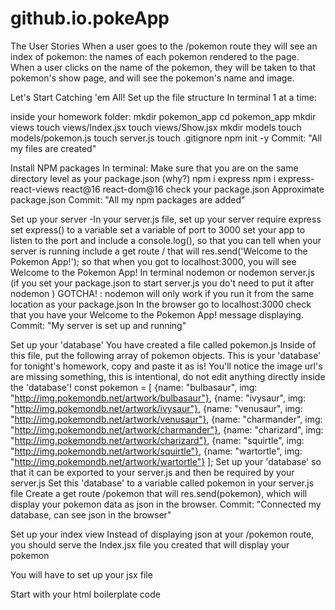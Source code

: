 # github.io.pokeApp

The User Stories
When a user goes to the /pokemon route they will see an index of pokemon: the names of each pokemon rendered to the page.
When a user clicks on the name of the pokemon, they will be taken to that pokemon's show page, and will see the pokemon's name and image.

Let's Start Catching 'em All!
Set up the file structure
In terminal 1 at a time:

inside your homework folder:
mkdir pokemon_app
cd pokemon_app
mkdir views
touch views/Index.jsx
touch views/Show.jsx
mkdir models
touch models/pokemon.js
touch server.js
touch .gitignore
npm init -y
  Commit:
"All my files are created"

Install NPM packages
In terminal:
Make sure that you are on the same directory level as your package.json (why?)
npm i express
npm i express-react-views react@16 react-dom@16
check your package.json
Approximate package.json
 Commit:
"All my npm packages are added"

Set up your server
-In your server.js file, set up your server
require express
set express() to a variable
set a variable of port to 3000
set your app to listen to the port and include a console.log(), so that you can tell when your server is running
include a get route / that will res.send('Welcome to the Pokemon App!'); so that when you got to localhost:3000, you will see Welcome to the Pokemon App!
In terminal
nodemon or nodemon server.js (if you set your package.json to start server.js you do't need to put it after nodemon )
GOTCHA! : nodemon will only work if you run it from the same location as your package.json
In the browser
go to localhost:3000
check that you have your Welcome to the Pokemon App! message displaying.
  Commit:
"My server is set up and running"

Set up your 'database'
You have created a file called pokemon.js
Inside of this file, put the following array of pokemon objects. This is your 'database' for tonight's homework, copy and paste it as is! You'll notice the image url's are missing something, this is intentional, do not edit anything directly inside the 'database'!
const pokemon = [
            {name: "bulbasaur", img: "http://img.pokemondb.net/artwork/bulbasaur"},
            {name: "ivysaur", img: "http://img.pokemondb.net/artwork/ivysaur"},
            {name: "venusaur", img: "http://img.pokemondb.net/artwork/venusaur"},
            {name: "charmander", img: "http://img.pokemondb.net/artwork/charmander"},
            {name: "charizard", img: "http://img.pokemondb.net/artwork/charizard"},
            {name: "squirtle", img: "http://img.pokemondb.net/artwork/squirtle"},
            {name: "wartortle", img: "http://img.pokemondb.net/artwork/wartortle"}
         ];
Set up your 'database' so that it can be exported to your server.js and then be required by your server.js
Set this 'database' to a variable called pokemon in your server.js file
Create a get route /pokemon that will res.send(pokemon), which will display your pokemon data as json in the browser.
  Commit:
"Connected my database, can see json in the browser"

Set up your index view
Instead of displaying json at your /pokemon route, you should serve the Index.jsx file you created that will display your pokemon

You will have to set up your jsx file

Start with your html boilerplate code



 
 
 
